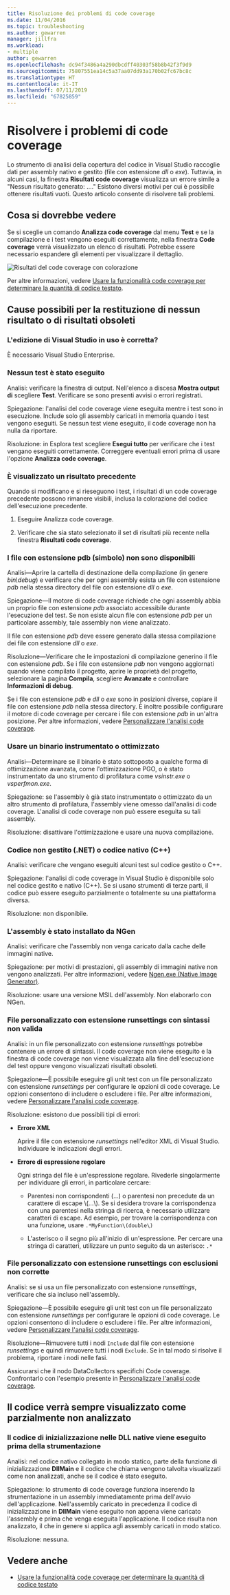 ```yaml
---
title: Risoluzione dei problemi di code coverage
ms.date: 11/04/2016
ms.topic: troubleshooting
ms.author: gewarren
manager: jillfra
ms.workload:
- multiple
author: gewarren
ms.openlocfilehash: dc94f3486a4a290dbcdff40303f58b8b42f3f9d9
ms.sourcegitcommit: 75807551ea14c5a37aa07dd93a170b02fc67bc8c
ms.translationtype: HT
ms.contentlocale: it-IT
ms.lasthandoff: 07/11/2019
ms.locfileid: "67825859"
---
```

# <a name="troubleshoot-code-coverage"></a>Risolvere i problemi di code coverage

Lo strumento di analisi della copertura del codice in Visual Studio raccoglie dati per assembly nativo e gestito (file con estensione *dll* o *exe*). Tuttavia, in alcuni casi, la finestra **Risultati code coverage** visualizza un errore simile a "Nessun risultato generato: ...." Esistono diversi motivi per cui è possibile ottenere risultati vuoti. Questo articolo consente di risolvere tali problemi.

## <a name="what-you-should-see"></a>Cosa si dovrebbe vedere

Se si sceglie un comando **Analizza code coverage** dal menu **Test** e se la compilazione e i test vengono eseguiti correttamente, nella finestra **Code coverage** verrà visualizzato un elenco di risultati. Potrebbe essere necessario espandere gli elementi per visualizzare il dettaglio.

![Risultati del code coverage con colorazione](../test/media/codecoverage1.png)

Per altre informazioni, vedere [Usare la funzionalità code coverage per determinare la quantità di codice testato](../test/using-code-coverage-to-determine-how-much-code-is-being-tested.md).

## <a name="possible-reasons-for-seeing-no-results-or-old-results"></a>Cause possibili per la restituzione di nessun risultato o di risultati obsoleti

### <a name="do-you-have-the-right-edition-of-visual-studio"></a>L'edizione di Visual Studio in uso è corretta?
 È necessario Visual Studio Enterprise.

### <a name="no-tests-were-executed"></a>Nessun test è stato eseguito

Analisi: verificare la finestra di output. Nell'elenco a discesa **Mostra output di** scegliere **Test**. Verificare se sono presenti avvisi o errori registrati.

Spiegazione: l'analisi del code coverage viene eseguita mentre i test sono in esecuzione. Include solo gli assembly caricati in memoria quando i test vengono eseguiti. Se nessun test viene eseguito, il code coverage non ha nulla da riportare.

Risoluzione: in Esplora test scegliere **Esegui tutto** per verificare che i test vengano eseguiti correttamente. Correggere eventuali errori prima di usare l'opzione **Analizza code coverage**.

### <a name="youre-looking-at-a-previous-result"></a>È visualizzato un risultato precedente

Quando si modificano e si rieseguono i test, i risultati di un code coverage precedente possono rimanere visibili, inclusa la colorazione del codice dell'esecuzione precedente.

1. Eseguire Analizza code coverage.

2. Verificare che sia stato selezionato il set di risultati più recente nella finestra **Risultati code coverage**.

### <a name="pdb-symbol-files-are-unavailable"></a>I file con estensione pdb (simbolo) non sono disponibili

Analisi&mdash;Aprire la cartella di destinazione della compilazione (in genere *bin\debug*) e verificare che per ogni assembly esista un file con estensione *pdb* nella stessa directory del file con estensione *dll* o *exe*.

Spiegazione&mdash;Il motore di code coverage richiede che ogni assembly abbia un proprio file con estensione *pdb* associato accessibile durante l'esecuzione del test. Se non esiste alcun file con estensione *pdb* per un particolare assembly, tale assembly non viene analizzato.

Il file con estensione *pdb* deve essere generato dalla stessa compilazione dei file con estensione *dll* o *exe*.

Risoluzione&mdash;Verificare che le impostazioni di compilazione generino il file con estensione *pdb*. Se i file con estensione *pdb* non vengono aggiornati quando viene compilato il progetto, aprire le proprietà del progetto, selezionare la pagina **Compila**, scegliere **Avanzate** e controllare **Informazioni di debug**.

Se i file con estensione *pdb* e *dll* o *exe* sono in posizioni diverse, copiare il file con estensione *pdb* nella stessa directory. È inoltre possibile configurare il motore di code coverage per cercare i file con estensione *pdb* in un'altra posizione. Per altre informazioni, vedere [Personalizzare l'analisi code coverage](../test/customizing-code-coverage-analysis.md).

### <a name="use-an-instrumented-or-optimized-binary"></a>Usare un binario instrumentato o ottimizzato

Analisi&mdash;Determinare se il binario è stato sottoposto a qualche forma di ottimizzazione avanzata, come l'ottimizzazione PGO, o è stato instrumentato da uno strumento di profilatura come *vsinstr.exe* o *vsperfmon.exe*.

Spiegazione: se l'assembly è già stato instrumentato o ottimizzato da un altro strumento di profilatura, l'assembly viene omesso dall'analisi di code coverage. L'analisi di code coverage non può essere eseguita su tali assembly.

Risoluzione: disattivare l'ottimizzazione e usare una nuova compilazione.

### <a name="code-is-not-managed-net-or-native-c-code"></a>Codice non gestito (.NET) o codice nativo (C++)

Analisi: verificare che vengano eseguiti alcuni test sul codice gestito o C++.

Spiegazione: l'analisi di code coverage in Visual Studio è disponibile solo nel codice gestito e nativo (C++). Se si usano strumenti di terze parti, il codice può essere eseguito parzialmente o totalmente su una piattaforma diversa.

Risoluzione: non disponibile.

### <a name="assembly-has-been-installed-by-ngen"></a>L'assembly è stato installato da NGen

Analisi: verificare che l'assembly non venga caricato dalla cache delle immagini native.

Spiegazione: per motivi di prestazioni, gli assembly di immagini native non vengono analizzati. Per altre informazioni, vedere [Ngen.exe (Native Image Generator)](/dotnet/framework/tools/ngen-exe-native-image-generator).

Risoluzione: usare una versione MSIL dell'assembly. Non elaborarlo con NGen.

### <a name="custom-runsettings-file-with-bad-syntax"></a>File personalizzato con estensione runsettings con sintassi non valida

Analisi: in un file personalizzato con estensione *runsettings* potrebbe contenere un errore di sintassi. Il code coverage non viene eseguito e la finestra di code coverage non viene visualizzata alla fine dell'esecuzione del test oppure vengono visualizzati risultati obsoleti.

Spiegazione&mdash;È possibile eseguire gli unit test con un file personalizzato con estensione *runsettings* per configurare le opzioni di code coverage. Le opzioni consentono di includere o escludere i file. Per altre informazioni, vedere [Personalizzare l'analisi code coverage](../test/customizing-code-coverage-analysis.md).

Risoluzione: esistono due possibili tipi di errori:

- **Errore XML**

     Aprire il file con estensione *runsettings* nell'editor XML di Visual Studio. Individuare le indicazioni degli errori.

- **Errore di espressione regolare**

  Ogni stringa del file è un'espressione regolare. Rivederle singolarmente per individuare gli errori, in particolare cercare:

  - Parentesi non corrispondenti (...) o parentesi non precedute da un carattere di escape \\(...\\). Se si desidera trovare la corrispondenza con una parentesi nella stringa di ricerca, è necessario utilizzare caratteri di escape. Ad esempio, per trovare la corrispondenza con una funzione, usare `.*MyFunction\(double\)`

  - L'asterisco o il segno più all'inizio di un'espressione. Per cercare una stringa di caratteri, utilizzare un punto seguito da un asterisco: `.*`

### <a name="custom-runsettings-file-with-incorrect-exclusions"></a>File personalizzato con estensione runsettings con esclusioni non corrette

Analisi: se si usa un file personalizzato con estensione *runsettings*, verificare che sia incluso nell'assembly.

Spiegazione&mdash;È possibile eseguire gli unit test con un file personalizzato con estensione *runsettings* per configurare le opzioni di code coverage. Le opzioni consentono di includere o escludere i file. Per altre informazioni, vedere [Personalizzare l'analisi code coverage](../test/customizing-code-coverage-analysis.md).

Risoluzione&mdash;Rimuovere tutti i nodi `Include` dal file con estensione *runsettings* e quindi rimuovere tutti i nodi `Exclude`. Se in tal modo si risolve il problema, riportare i nodi nelle fasi.

Assicurarsi che il nodo DataCollectors specifichi Code coverage. Confrontarlo con l'esempio presente in [Personalizzare l'analisi code coverage](../test/customizing-code-coverage-analysis.md).

## <a name="some-code-is-always-shown-as-not-covered"></a>Il codice verrà sempre visualizzato come parzialmente non analizzato

### <a name="initialization-code-in-native-dlls-is-executed-before-instrumentation"></a>Il codice di inizializzazione nelle DLL native viene eseguito prima della strumentazione

Analisi: nel codice nativo collegato in modo statico, parte della funzione di inizializzazione **DllMain** e il codice che chiama vengono talvolta visualizzati come non analizzati, anche se il codice è stato eseguito.

Spiegazione: lo strumento di code coverage funziona inserendo la strumentazione in un assembly immediatamente prima dell'avvio dell'applicazione. Nell'assembly caricato in precedenza il codice di inizializzazione in **DllMain** viene eseguito non appena viene caricato l'assembly e prima che venga eseguita l'applicazione. Il codice risulta non analizzato, il che in genere si applica agli assembly caricati in modo statico.

Risoluzione: nessuna.

## <a name="see-also"></a>Vedere anche

- [Usare la funzionalità code coverage per determinare la quantità di codice testato](../test/using-code-coverage-to-determine-how-much-code-is-being-tested.md)
